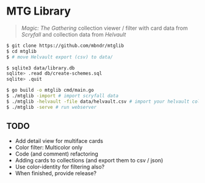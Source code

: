 # MTG Library
> _Magic: The Gathering_ collection viewer / filter with card data from _Scryfall_ and collection data from _Helvault_

```bash
$ git clone https://github.com/mbndr/mtglib
$ cd mtglib
$ # move Helvault export (csv) to data/

$ sqlite3 data/library.db
sqlite> .read db/create-schemes.sql
sqlite> .quit

$ go build -o mtglib cmd/main.go
$ ./mtglib -import # import scryfall data
$ ./mtglib -helvault -file data/helvault.csv # import your helvault collection
$ ./mtglib -serve # run webserver
```

## TODO
- Add detail view for multiface cards
- Color filter: Multicolor only
- Code (and comment) refactoring
- Adding cards to collections (and export them to csv / json)
- Use color-identity for filtering also?
- When finished, provide release?